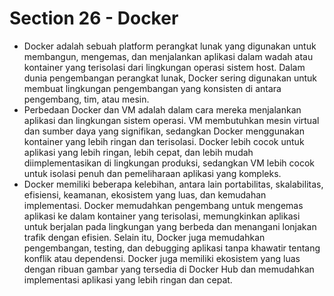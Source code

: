 # Section 26 - Docker
- Docker adalah sebuah platform perangkat lunak yang digunakan untuk membangun, mengemas, dan menjalankan aplikasi dalam wadah atau kontainer yang terisolasi dari lingkungan operasi sistem host. Dalam dunia pengembangan perangkat lunak, Docker sering digunakan untuk membuat lingkungan pengembangan yang konsisten di antara pengembang, tim, atau mesin.
- Perbedaan Docker dan VM adalah dalam cara mereka menjalankan aplikasi dan lingkungan sistem operasi. VM membutuhkan mesin virtual dan sumber daya yang signifikan, sedangkan Docker menggunakan kontainer yang lebih ringan dan terisolasi. Docker lebih cocok untuk aplikasi yang lebih ringan, lebih cepat, dan lebih mudah diimplementasikan di lingkungan produksi, sedangkan VM lebih cocok untuk isolasi penuh dan pemeliharaan aplikasi yang kompleks.
- Docker memiliki beberapa kelebihan, antara lain portabilitas, skalabilitas, efisiensi, keamanan, ekosistem yang luas, dan kemudahan implementasi. Docker memudahkan pengembang untuk mengemas aplikasi ke dalam kontainer yang terisolasi, memungkinkan aplikasi untuk berjalan pada lingkungan yang berbeda dan menangani lonjakan trafik dengan efisien. Selain itu, Docker juga memudahkan pengembangan, testing, dan debugging aplikasi tanpa khawatir tentang konflik atau dependensi. Docker juga memiliki ekosistem yang luas dengan ribuan gambar yang tersedia di Docker Hub dan memudahkan implementasi aplikasi yang lebih ringan dan cepat.